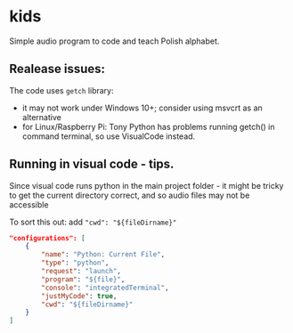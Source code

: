 # kids

Simple audio program to code and teach Polish alphabet.

## Realease issues:

The code uses `getch` library:
 - it may not work under Windows 10+; consider using msvcrt as an alternative
 - for Linux/Raspberry Pi: Tony Python has problems running getch() in command terminal, so use VisualCode instead.

## Running in visual code - tips.

Since visual code runs python in the main project folder - it might be tricky to get the current directory correct,
and so audio files may not be accessible

To sort this out: add `"cwd": "${fileDirname}"`


```json
"configurations": [
    {
        "name": "Python: Current File",
        "type": "python",
        "request": "launch",
        "program": "${file}",
        "console": "integratedTerminal",
        "justMyCode": true,
        "cwd": "${fileDirname}"
    }
]
```

